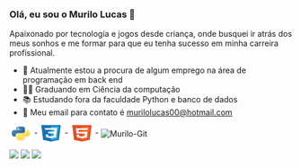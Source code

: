 ### Olá, eu sou o Murilo Lucas 👋

Apaixonado por tecnologia e jogos desde criança, onde busquei ir atrás dos meus sonhos e me formar para que eu tenha sucesso em minha carreira profissional.


- 💼 Atualmente estou a procura de algum emprego na área de programação em back end
- 👨‍🎓 Graduando em Ciência da computação
- 📚 Estudando fora da faculdade Python e banco de dados
- 📧 Meu email para contato é murilolucas00@hotmail.com











<img align="center" alt="Rafa-Python" height="30" width="40" src="https://raw.githubusercontent.com/devicons/devicon/master/icons/python/python-original.svg"> - <img align="center" alt="Rafa-CSS" height="30" width="40" src="https://raw.githubusercontent.com/devicons/devicon/master/icons/css3/css3-original.svg"> - <img align="center" alt="Rafa-HTML" height="30" width="40" src="https://raw.githubusercontent.com/devicons/devicon/master/icons/html5/html5-original.svg"> - <img align="center" alt="Murilo-Git" height= "70" width="70" src="https://cdn.jsdelivr.net/gh/devicons/devicon/icons/git/git-original-wordmark.svg" />
          
          

<div>
<a href="https://www.linkedin.com/in/murilo-lucas-4263641a5/" target="_blank"><img src="https://img.shields.io/badge/-LinkedIn-%230077B5?style=for-the-badge&logo=linkedin&logoColor=white" target="_blank"></a>
<a href="https://www.instagram.com/murilo.lucas/" target="_blank"><img src="https://img.shields.io/badge/-Instagram-%23E4405F?style=for-the-badge&logo=instagram&logoColor=white" target="_blank"></a>
<a href="https://www.twitch.tv/ironside04" target="_blank"><img src="https://img.shields.io/badge/Twitch-9146FF?style=for-the-badge&logo=twitch&logoColor=white" target="_blank"></a>
</div>

          
          

